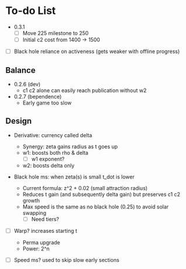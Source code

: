 # To-do List

- 0.3.1
  - [ ] Move 225 milestone to 250
  - [ ] Initial c2 cost from 1400 -> 1500
- [ ] Black hole reliance on activeness (gets weaker with offline progress)

## Balance

- 0.2.6 (dev)
  - c1 c2 alone can easily reach publication without w2
- 0.2.7 (bependence)
  - Early game too slow

## Design

- Derivative: currency called delta
  - Synergy: zeta gains radius as t goes up
  - w1: boosts both rho & delta
    - [ ] w1 exponent?
  - w2: boosts delta only

- Black hole ms: when zeta(s) is small t_dot is lower 
  - Current formula: z^2 + 0.02 (small attraction radius)
  - Reduces t gain (and subsequently delta gain) but preserves c1 c2 growth
  - Max speed is the same as no black hole (0.25) to avoid solar swapping
    - [ ] Need tiers?

- [ ] Warp? increases starting t
  - Perma upgrade
  - Power: 2^n

- [ ] Speed ms? used to skip slow early sections
